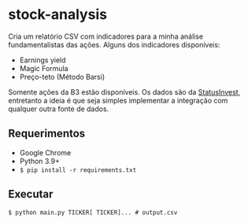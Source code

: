 # stock-analysis

Cria um relatório CSV com indicadores para a minha análise fundamentalistas das ações. Alguns dos indicadores disponíveis:

- Earnings yield
- Magic Formula
- Preço-teto (Método Barsi)

Somente ações da B3 estão disponíveis. Os dados são da [StatusInvest](https://statusinvest.com.br), entretanto a ideia é que seja simples implementar a integração com qualquer outra fonte de dados.

## Requerimentos

- Google Chrome
- Python 3.9+
- `$ pip install -r requirements.txt`

## Executar

`$ python main.py TICKER[ TICKER]... # output.csv`